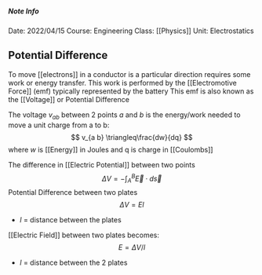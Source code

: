 ##### Note Info
Date: 2022/04/15
Course: Engineering
Class: [[Physics]]
Unit: Electrostatics

## Potential Difference
To move [[electrons]] in a conductor is a particular direction requires some work or energy transfer.
This work is performed by the [[Electromotive Force]] (emf) typically represented by the battery
This emf is also known as the [[Voltage]] or Potential Difference

The voltage $v_{ab}$ between 2 points $a$ and $b$ is the energy/work needed to move a unit charge from a to b:
$$ v_{a b} \triangleq\frac{dw}{dq} $$
where $w$ is [[Energy]] in Joules and q is charge in [[Coulombs]]


The difference in [[Electric Potential]] between two points
$$ \Delta V = -\int_A^B \vec{E}\cdot d\vec s$$
Potential Difference between two plates
$$ \Delta V = El $$
- $l$ = distance between the plates

[[Electric Field]] between two plates becomes:
$$ E = \Delta V/l $$
- $l$ = distance between the 2 plates